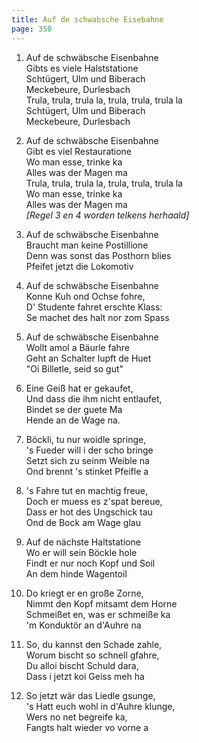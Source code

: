 ```yaml
---
title: Auf de schwabsche Eisebahne
page: 350
---  
```



1. Auf de schwäbsche Eisenbahne  
Gibts es viele Halststatione  
Schtügert, Ulm und Biberach  
Meckebeure, Durlesbach  
Trula, trula, trula la, trula, trula, trula la  
Schtügert, Ulm und Biberach  
Meckebeure, Durlesbach  


2. Auf de schwäbsche Eisenbahne  
Gibt es viel Restauratione  
Wo man esse, trinke ka  
Alles was der Magen ma  
Trula, trula, trula la, trula, trula, trula la  
Wo man esse, trinke ka  
Alles was der Magen ma  
_[Regel 3 en 4 worden telkens herhaald]_  


3. Auf de schwäbsche Eisenbahne  
Braucht man keine Postillione  
Denn was sonst das Posthorn blies  
Pfeifet jetzt die Lokomotiv  


4. Auf de schwäbsche Eisenbahne  
Konne Kuh ond Ochse fohre,  
D' Studente fahret erschte Klass:  
Se machet des halt nor zom Spass  


5. Auf de schwäbsche Eisenbahne  
Wollt amol a Bäurle fahre  
Geht an Schalter lupft de Huet  
"Oi Billetle, seid so gut"  


6. Eine Geiß hat er gekaufet,  
Und dass die ihm nicht entlaufet,  
Bindet se der guete Ma  
Hende an de Wage na.  


7. Böckli, tu nur woidle springe,  
's Fueder will i der scho bringe  
Setzt sich zu seinm Weible na  
Ond brennt 's stinket Pfeifle a  


8. 's Fahre tut en machtig freue,  
Doch er muess es z'spat bereue,  
Dass er hot des Ungschick tau  
Ond de Bock am Wage glau  


9. Auf de nächste Haltstatione  
Wo er will sein Böckle hole  
Findt er nur noch Kopf und Soil  
An dem hinde Wagentoil  


10. Do kriegt er en große Zorne,  
Nimmt den Kopf mitsamt dem Horne  
Schmeißet en, was er schmeiße ka  
'm Konduktör an d'Auhre na  


11. So, du kannst den Schade zahle,  
Worum bischt so schnell gfahre,  
Du alloi bischt Schuld dara,  
Dass i jetzt koi Geiss meh ha  


12. So jetzt wär das Liedle gsunge,  
's Hatt euch wohl in d'Auhre klunge,  
Wers no net begreife ka,  
Fangts halt wieder vo vorne a  